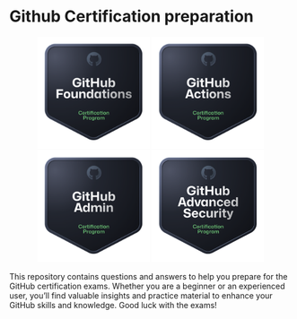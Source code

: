 # Github Certification preparation

<div align="center">
<img src="https://github.com/romanrabodzei/romanrabodzei/blob/main/github-foundations.png" alt="GitHub Foundations" width="200" height="200">
<img src="https://github.com/romanrabodzei/romanrabodzei/blob/main/github-actions.png" alt="GitHub Actions" width="200" height="200">
<img src="https://github.com/romanrabodzei/romanrabodzei/blob/main/github-administration.png" alt="GitHub Administration" width="200" height="200">
<img src="https://github.com/romanrabodzei/romanrabodzei/blob/main/github-advanced-security.png" alt="GitHub Advanced Security" width="200" height="200">
</div>

<p>
This repository contains questions and answers to help you prepare for the GitHub certification exams. Whether you are a beginner or an experienced user, you’ll find valuable insights and practice material to enhance your GitHub skills and knowledge. Good luck with the exams!
</p>